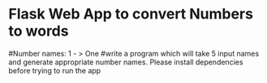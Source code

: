 # Flask Web App to convert Numbers to words

 #Number names: 1 - > One #write a program which will take 5 input names and generate appropriate number names.
Please install dependencies before trying to run the app
